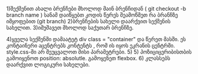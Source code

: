 1)შექმენით ახალი ბრენჩები მხოლოდ მაინ ბრენჩიდან ( git checkout -b branch name ) სანამ დაიწყებთ კოდის წერეს შეამოწმეთ რა ბრანჩზე იმყოფებით (git branch)
2)ბრენჩების სახელი დაარქვით სექშენის სახელით.
3)იმუშავეთ მხოლოდ საქუთარ ბრენჩზე.

4)ყველა სექშენში დამაატეტ div class = "container" და წერეთ მასში. ეს კონტაინერი აცენტრებს კონტენტს , რომ ის იყოს ეკრანის ცენტრში. style.css-ში არ შეუცვალოთ მისი პარამეტრები. 5) 5) პოზიციცერიბისთბის გამოიყენოთ position: absolutle. გამოყენეთ flexbox. 6) კლასსებს დაარქვით ლოგიკური სახელები.
